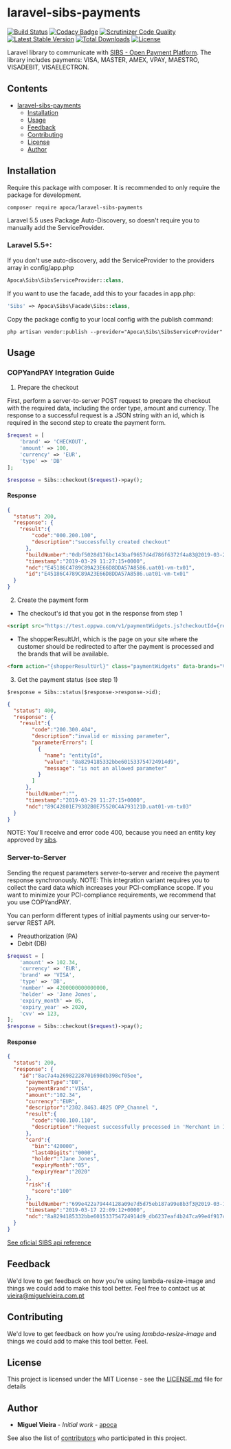 # laravel-sibs-payments
[![Build Status](https://travis-ci.org/apoca/laravel-sibs-payments.svg?branch=master)](https://travis-ci.org/apoca/laravel-sibs-payments)
[![Codacy Badge](https://api.codacy.com/project/badge/Grade/e7fe68a20a624d4084050449d23135a4)](https://www.codacy.com/app/apoca/laravel-sibs-payments?utm_source=github.com&amp;utm_medium=referral&amp;utm_content=apoca/laravel-sibs-payments&amp;utm_campaign=Badge_Grade)
[![Scrutinizer Code Quality](https://scrutinizer-ci.com/g/apoca/laravel-sibs-payments/badges/quality-score.png?b=master)](https://scrutinizer-ci.com/g/apoca/laravel-sibs-payments/?branch=master)
[![Latest Stable Version](https://poser.pugx.org/apoca/laravel-sibs-payments/v/stable)](https://packagist.org/packages/apoca/laravel-sibs-payments)
[![Total Downloads](https://poser.pugx.org/apoca/laravel-sibs-payments/downloads)](https://packagist.org/packages/apoca/laravel-sibs-payments)
[![License](https://poser.pugx.org/apoca/laravel-sibs-payments/license)](https://packagist.org/packages/apoca/laravel-sibs-payments)

Laravel library to communicate with [SIBS - Open Payment Platform](https://www.sibs-international.com/). The library includes payments: VISA, MASTER, AMEX, VPAY, MAESTRO, VISADEBIT, VISAELECTRON.

## Contents

- [laravel-sibs-payments](#laravel-sibs-payments)
  - [Installation](#installation)
  - [Usage](#usage)
  - [Feedback](#feedback)
  - [Contributing](#contributing)
  - [License](#license)
  - [Author](#author)
  
## Installation

Require this package with composer. It is recommended to only require the package for development.

```shell
composer require apoca/laravel-sibs-payments
```

Laravel 5.5 uses Package Auto-Discovery, so doesn't require you to manually add the ServiceProvider.

### Laravel 5.5+:

If you don't use auto-discovery, add the ServiceProvider to the providers array in config/app.php

```php
Apoca\Sibs\SibsServiceProvider::class,
```

If you want to use the facade, add this to your facades in app.php:

```php
'Sibs' => Apoca\Sibs\Facade\Sibs::class,
```

Copy the package config to your local config with the publish command:

```shell
php artisan vendor:publish --provider="Apoca\Sibs\SibsServiceProvider"
```

## Usage

### COPYandPAY Integration Guide

1. Prepare the checkout

First, perform a server-to-server POST request to prepare the checkout with the required data, including the order type, amount and currency. The response to a successful request is a JSON string with an id, which is required in the second step to create the payment form.

```php
$request = [
    'brand' => 'CHECKOUT',
    'amount' => 100,
    'currency' => 'EUR',
    'type' => 'DB'
];

$response = Sibs::checkout($request)->pay();
```

#### Response

```JSON
{
  "status": 200,
  "response": {
    "result":{
        "code":"000.200.100",
        "description":"successfully created checkout"
      },
      "buildNumber":"0dbf5028d176bc143baf9657d4d786f6372f4a83@2019-03-29 10:03:17 +0000",
      "timestamp":"2019-03-29 11:27:15+0000",
      "ndc":"E45186C4789C89A23E66D8DDA57A8586.uat01-vm-tx01",
      "id":"E45186C4789C89A23E66D8DDA57A8586.uat01-vm-tx01"
  }
}
```

2. Create the payment form

- The checkout's id that you got in the response from step 1

```HTML
<script src="https://test.oppwa.com/v1/paymentWidgets.js?checkoutId={response->id}"></script>
```

- The shopperResultUrl, which is the page on your site where the customer should be redirected to after the payment is processed and the brands that will be available.

```HTML
<form action="{shopperResultUrl}" class="paymentWidgets" data-brands="VISA MASTER AMEX"></form>
```

3. Get the payment status (see step 1)

```
$response = Sibs::status($response->response->id);
```

```JSON
{
  "status": 400,
  "response": {
    "result":{
        "code":"200.300.404",
        "description":"invalid or missing parameter",
        "parameterErrors": [
          {
            "name": "entityId",
            "value": "8a8294185332bbe601533754724914d9",
            "message": "is not an allowed parameter"
          }
        ]
      },
      "buildNumber":"",
      "timestamp":"2019-03-29 11:27:15+0000",
      "ndc":"89C42801E79302B0E75520C4A793121D.uat01-vm-tx03"
  }
}
```

NOTE: You'll receive and error code 400, because you need an entity key approved by [sibs](https://www.sibs-international.com/).

### Server-to-Server

Sending the request parameters server-to-server and receive the payment response synchronously. 
NOTE: This integration variant requires you to collect the card data which increases your PCI-compliance scope. If you want to minimize your PCI-compliance requirements, we recommend that you use COPYandPAY.

You can perform different types of initial payments using our server-to-server REST API.

- Preauthorization (PA)
- Debit (DB)

```php
$request = [
    'amount' => 102.34,
    'currency' => 'EUR',
    'brand' => 'VISA',
    'type' => 'DB',
    'number' => 4200000000000000,
    'holder' => 'Jane Jones',
    'expiry_month' => 05,
    'expiry_year' => 2020,
    'cvv' => 123,
];
$response = Sibs::checkout($request)->pay();
```

#### Response

```JSON
{
  "status": 200,
  "response": {
    "id":"8ac7a4a26982228701698db398cf05ee",
      "paymentType":"DB",
      "paymentBrand":"VISA",
      "amount":"102.34",
      "currency":"EUR",
      "descriptor":"2302.8463.4825 OPP_Channel ",
      "result":{
        "code":"000.100.110",
        "description":"Request successfully processed in 'Merchant in Integrator Test Mode'"
      },
      "card":{
        "bin":"420000",
        "last4Digits":"0000",
        "holder":"Jane Jones",
        "expiryMonth":"05",
        "expiryYear":"2020"
      },
      "risk":{
        "score":"100"
      },
      "buildNumber":"699e422a79444128a09e7d5d75eb187a99e8b3f3@2019-03-15 04:42:21 +0000",
      "timestamp":"2019-03-17 22:09:12+0000",
      "ndc":"8a8294185332bbe601533754724914d9_db6237eaf4b247ca99e4f917c5ca2943"
  }
}
```

[See oficial SIBS api reference](https://sibs.docs.onlinepayments.pt/)

## Feedback

We'd love to get feedback on how you're using lambda-resize-image and things we could add to make this tool better. Feel free to contact us at vieira@miguelvieira.com.pt

## Contributing

We'd love to get feedback on how you're using *lambda-resize-image* and things we could add to make this tool better. Feel.

## License

This project is licensed under the MIT License - see the [LICENSE.md](LICENSE.md) file for details

## Author

- **Miguel Vieira** - _Initial work_ - [apoca](https://github.com/apoca)

See also the list of [contributors](https://github.com/apoca/laravel-sibs-payments/contributors) who participated in this project.